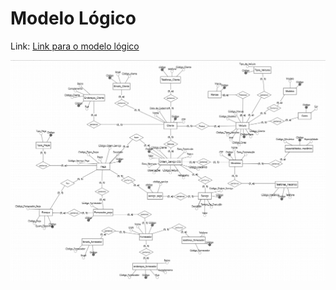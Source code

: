 # Modelo Lógico

Link: [Link para o modelo lógico](https://app.brmodeloweb.com/#!/publicview/689a8e0f735f9dbbb66234b2)

![Imagem do modelo lógico](modelologico.png)
